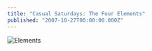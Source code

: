 ```yaml
---
title: "Casual Saturdays: The Four Elements"
published: "2007-10-27T00:00:00.000Z"
---
```


![Elements](/images/posts/20071027/elements.png "Elements")